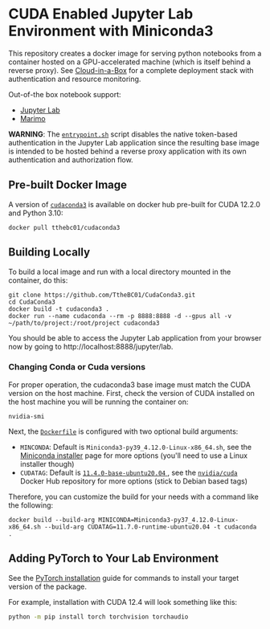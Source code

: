# CUDA Enabled Jupyter Lab Environment with Miniconda3

This repository creates a docker image for serving python notebooks from a container hosted on a GPU-accelerated machine (which 
is itself behind a reverse proxy). See [Cloud-in-a-Box](https://github.com/TtheBC01/Cloud-in-a-Box) for a complete deployment stack with authentication and resource monitoring. 

Out-of-the box notebook support:
- [Jupyter Lab](https://jupyter.org/)
- [Marimo](https://marimo.io/)

**WARNING**: The [`entrypoint.sh`](/entrypoint.sh) script disables the native token-based authentication in the Jupyter Lab application since the resulting base image
is intended to be hosted behind a reverse proxy application with its own authentication and authorization flow. 

## Pre-built Docker Image

A version of [`cudaconda3`](https://hub.docker.com/r/tthebc01/cudaconda3) is available on docker hub pre-built for CUDA 12.2.0 and Python 3.10:

```shell
docker pull tthebc01/cudaconda3
```

## Building Locally

To build a local image and run with a local directory mounted in the container, do this:

```shell
git clone https://github.com/TtheBC01/CudaConda3.git
cd CudaConda3
docker build -t cudaconda3 .
docker run --name cudaconda --rm -p 8888:8888 -d --gpus all -v ~/path/to/project:/root/project cudaconda3
```

You should be able to access the Jupyter Lab application from your browser now by going to http://localhost:8888/jupyter/lab.

### Changing Conda or Cuda versions

For proper operation, the cudaconda3 base image must match the CUDA version on the host machine. First, check the version of CUDA installed on 
the host machine you will be running the container on:

```shell
nvidia-smi
```

Next, the [`Dockerfile`](/Dockerfile) is configured with two optional build arguments:

- `MINCONDA`: Default is `Miniconda3-py39_4.12.0-Linux-x86_64.sh`, see the [Miniconda installer](https://docs.conda.io/en/latest/miniconda.html) page for more options (you'll need to use a Linux installer though)
- `CUDATAG`: Default is [`11.4.0-base-ubuntu20.04` ](https://hub.docker.com/layers/cuda/nvidia/cuda/11.4.0-runtime-ubuntu20.04/images/sha256-5411ed37888d37eb7567f218fd46495e6967f7a389109ba65a4db83e9e9fd8b1?context=explore), see the [`nvidia/cuda`](https://hub.docker.com/r/nvidia/cuda/tags) Docker Hub repository for more options (stick to Debian based tags)

Therefore, you can customize the build for your needs with a command like the following:

```shell
docker build --build-arg MINICONDA=Miniconda3-py37_4.12.0-Linux-x86_64.sh --build-arg CUDATAG=11.7.0-runtime-ubuntu20.04 -t cudaconda .
```

## Adding PyTorch to Your Lab Environment

See the [PyTorch installation](https://pytorch.org/get-started/locally/) guide for commands to install your target version of the package. 

For example, installation with CUDA 12.4 will look something like this: 

```sh
python -m pip install torch torchvision torchaudio
```